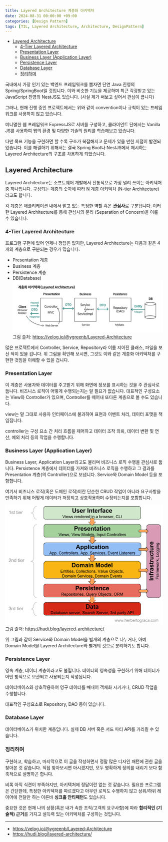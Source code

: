```yaml
---
title: Layered Architecture 계층화 아키텍처
date: 2024-08-31 00:00:00 +09:00
categories: [Design Pattern]
tags: [TIL, Layered Architecture, Architecture, DesignPattern]
---
```


<!-- TOC -->
  * [Layered Architecture](#layered-architecture)
    * [4-Tier Layered Architecture](#4-tier-layered-architecture)
    * [Presentation Layer](#presentation-layer)
    * [Business Layer (Application Layer)](#business-layer-application-layer)
    * [Persistence Layer](#persistence-layer)
    * [Database Layer](#database-layer)
    * [정리하며](#정리하며)
<!-- TOC -->

국내에서 가장 인기 있는 백엔드 프레임워크를 뽑자면 단연 Java 진영의 Spring/SpringBoot일 것입니다. 이와 비슷한 기능을 제공하며 최근 각광받고 있는 JavaScript 진영의 NestJS도 있습니다. (사실 제가 써보고 싶어서 관심이 큽니다)  

그러나, 현재 진행 중인 프로젝트에서는 위와 같이 convention이나 규칙이 있는 프레임워크를 사용하지 않고 있습니다.

미니멀한 웹 프레임워크 ExpressJS로 서버를 구성하고, 클라이언트 단에서는 Vanilla JS를 사용하여 웹의 환경 및 다양한 기술의 원리를 학습해보고 있습니다.

다만 목표 기능을 구현하면 할 수록 구조가 복잡해지고 문제가 있을 만한 지점이 발견되었습니다. 이를 해결하기 위해서는 결국 Spring Boot나 NestJS에서 제시하는 Layered Architecture의 구조를 차용하게 되었습니다.

## Layered Architecture

Layered Architecture는 소프트웨어 개발에서 전통적으로 가장 널리 쓰이는 아키텍처 중 하나입니다. 구성되는 계층의 숫자에 따라 N 계층 아키텍처 (N-tier Architecture) 라고도 합니다.

각 계층은 애플리케이션 내에서 맡고 있는 특정한 역할 혹은 **관심사**로 구분됩니다. 이러한 Layered Architecture를 통해 관심사의 분리 (Separation of Concern)을 이룰 수 있습니다.

### 4-Tier Layered Architecture

프로그램 구현에 있어 언제나 정답은 없지만, Layered Architecture는 다음과 같은 4개의 계층으로 구분되는 경우가 많습니다.

- Presentation 계층
- Business 계층
- Persistence 계층
- DB(Database)
![img.png](../assets/img/240831/img.png)
그림 출처: https://velog.io/@ygreenb/Layered-Architecture

많은 프로젝트에서 Controller, Service, Repository라 이름 지어진 클래스, 파일을 보신 적이 있을 겁니다. 위 그림을 확인해 보시면, 그것도 이와 같은 계층화 아키텍처를 구현한 것임을 이해할 수 있을 겁니다.

### Presentation Layer

이 계층은 사용자와 데이터를 주고받기 위해 화면에 정보를 표시하는 것을 주 관심사로 둡니다. 비즈니스 로직이 어떻게 수행되는지는 알 필요가 없습니다. 
대표적인 구성요소는 View와 Controller가 있으며, Controller를 떼어내 또다른 계층으로 볼 수도 있습니다.

view는 말 그대로 사용자 인터페이스에 불과하여 표현과 이벤트 처리, 데이터 포맷을 책임집니다.

controller는 구성 요소 간 처리 흐름을 제어하고 데이터 조작 의뢰, 데이터 변환 및 연산, 예외 처리 등의 작업을 수행합니다.


### Business Layer (Application Layer)

Business Layer, Application Layer라고도 불리며 비즈니스 로직 수행을 관심사로 둡니다. Persistence 계층에서 데이터를 가져와 비즈니스 로직을 수행하고 그 결과를 Presentation 계층(의 Controller)으로 보냅니다. Service와 Domain Model 등을 포함합니다.

여기서 비즈니스 로직(혹은 도메인 로직)이란 단순한 CRUD 작업이 아니라 요구사항을 만족하기 위해 어떻게 데이터가 저장되고 상호작용하며 수정되는지를 포함합니다.    

![img2.png](img2.png)
그림 출처: https://hudi.blog/layered-architecture/

위 그림과 같이 Service와 Domain Model을 별개의 계층으로 나누거나, 아예 Domain Model을 Layered Architecture와 별개의 것으로 분리하기도 합니다.

### Persistence Layer

영속 계층, 데이터 계층이라고도 불립니다. 데이터의 영속성을 구현하기 위해 데이터가 어떤 방식으로 보관되고 사용되는지 작성됩니다.

데이터베이스와 상호작용하여 영구 데이터를 빼내어 객체화 시키거나, CRUD 작업을 수행합니다.

대표적인 구성요소로 Repository, DAO 등이 있습니다.

### Database Layer

데이터베이스가 위치한 계층입니다. 실제 DB 서버 혹은 서드 파티 API를 가리킬 수 있습니다.

### 정리하며

구현하고, 학습하고, 마지막으로 이 글을 작성하면서 정말 많은 디자인 패턴에 관한 글을 찾아본 것 같습니다. 직접 찾아보시면 아시겠지만, 모두 명확하게 정의를 내리기 보다 함축적으로 설명하곤 합니다.

비록 아직 식견이 부족하지만, 아키텍처에 정답이란 없는 것 같습니다. 필요한 프로그램은 간단한데, 특정한 아키텍처를 따르겠다고 아무런 로직도 수행하지 않고 상위/하위 레이어에 전달만 하는 이른바 **싱크홀 안티패턴**도 있습니다.

중요한 것은 현재 나의 상황(혹은 내가 속한 조직/고객의 요구사항)에 따라 **합리적인 (기술적) 근거**를 가지고 설득력 있는 아키텍처를 구성하는 것입니다.

---
- https://velog.io/@ygreenb/Layered-Architecture
- https://hudi.blog/layered-architecture/